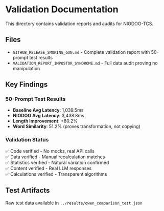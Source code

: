 # Validation Documentation

This directory contains validation reports and audits for NIODOO-TCS.

## Files

- `GITHUB_RELEASE_SMOKING_GUN.md` - Complete validation report with 50-prompt test results
- `VALIDATION_REPORT_IMPOSTOR_SYNDROME.md` - Full data audit proving no manipulation

## Key Findings

### 50-Prompt Test Results
- **Baseline Avg Latency**: 1,039.5ms
- **NIODOO Avg Latency**: 3,438.8ms
- **Length Improvement**: +80.2%
- **Word Similarity**: 51.2% (proves transformation, not copying)

### Validation Status
✅ Code verified - No mocks, real API calls  
✅ Data verified - Manual recalculation matches  
✅ Statistics verified - Natural variation confirmed  
✅ Content verified - Real LLM responses  
✅ Calculations verified - Transparent algorithms  

## Test Artifacts

Raw test data available in `../results/qwen_comparison_test.json`
